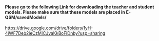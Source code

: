 
#### Please go to the following Link for downloading the teacher and student models. Please make sure that these models are placed in E-QSM/savedModels/ 

https://drive.google.com/drive/folders/1yH-4iWF7Deb2ieCzMICJvaKkBoFiDnby?usp=sharing
